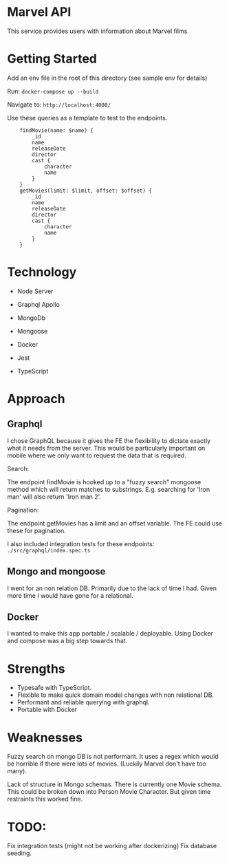 # Marvel API

This service provides users with information about Marvel films

# Getting Started

Add an env file in the root of this directory (see sample env for details)

Run: `docker-compose up --build`

Navigate to: `http://localhost:4000/`

Use these queries as a template to test to the endpoints.

```query ExampleQuery($name: String, $limit: Int, $offset: Int) {
    findMovie(name: $name) {
        _id
        name
        releaseDate
        director
        cast {
            character
            name
        }
    }
    getMovies(limit: $limit, offset: $offset) {
        _id
        name
        releaseDate
        director
        cast {
            character
            name
        }
    }
```

# Technology

- Node Server
- Graphql Apollo
- MongoDb
- Mongoose
- Docker

- Jest
- TypeScript

# Approach

## Graphql

I chose GraphQL because it gives the FE the flexibility to dictate exactly what it needs from the server. This would be particularly important on mobile where we only want to request the data that is required.

Search:

The endpoint findMovie is hooked up to a "fuzzy search" mongoose method which will return matches to substrings. E.g. searching for 'Iron man' will also return 'Iron man 2'.

Pagination:

The endpoint getMovies has a limit and an offset variable. The FE could use these for pagination.

I also included integration tests for these endpoints: `./src/graphql/index.spec.ts`

## Mongo and mongoose

I went for an non relation DB. Primarily due to the lack of time I had. Given more time I would have gone for a relational.

## Docker

I wanted to make this app portable / scalable / deployable. Using Docker and compose was a big step towards that.

# Strengths

- Typesafe with TypeScript.
- Flexible to make quick domain model changes with non relational DB.
- Performant and reliable querying with graphql.
- Portable with Docker

# Weaknesses

Fuzzy search on mongo DB is not performant. It uses a regex which would be horrible if there were lots of movies. (Luckily Marvel don't have too many).

Lack of structure in Mongo schemas. There is currently one Movie schema. This could be broken down into Person Movie Character. But given time restraints this worked fine.

# TODO:

Fix integration tests (might not be working after dockerizing)
Fix database seeding.
